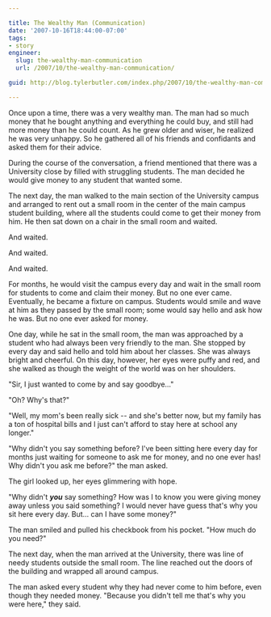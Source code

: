 ```yaml
---

title: The Wealthy Man (Communication)
date: '2007-10-16T18:44:00-07:00'
tags:
- story
engineer:
  slug: the-wealthy-man-communication
  url: /2007/10/the-wealthy-man-communication/

guid: http://blog.tylerbutler.com/index.php/2007/10/the-wealthy-man-communication/

---
```


Once upon a time, there was a very wealthy man. The man had so much money that
he bought anything and everything he could buy, and still had more money than
he could count. As he grew older and wiser, he realized he was very unhappy.
So he gathered all of his friends and confidants and asked them for their
advice.

During the course of the conversation, a friend mentioned that there was a
University close by filled with struggling students. The man decided he would
give money to any student that wanted some.

The next day, the man walked to the main section of the University campus and
arranged to rent out a small room in the center of the main campus student
building, where all the students could come to get their money from him. He
then sat down on a chair in the small room and waited.

And waited.

And waited.

And waited.

For months, he would visit the campus every day and wait in the small room for
students to come and claim their money. But no one ever came. Eventually, he
became a fixture on campus. Students would smile and wave at him as they
passed by the small room; some would say hello and ask how he was. But no one
ever asked for money.

One day, while he sat in the small room, the man was approached by a student
who had always been very friendly to the man. She stopped by every day and
said hello and told him about her classes. She was always bright and cheerful.
On this day, however, her eyes were puffy and red, and she walked as though
the weight of the world was on her shoulders.

"Sir, I just wanted to come by and say goodbye…"

"Oh? Why's that?"

"Well, my mom's been really sick -- and she's better now, but my family has a
ton of hospital bills and I just can't afford to stay here at school any
longer."

"Why didn't you say something before? I've been sitting here every day for
months just waiting for someone to ask me for money, and no one ever has! Why
didn't you ask me before?" the man asked.

The girl looked up, her eyes glimmering with hope.

"Why didn't **_you_** say something? How was I to know you were giving money
away unless you said something? I would never have guess that's why you sit
here every day. But… can I have some money?"

The man smiled and pulled his checkbook from his pocket. "How much do you
need?"

The next day, when the man arrived at the University, there was line of needy
students outside the small room. The line reached out the doors of the
building and wrapped all around campus.

The man asked every student why they had never come to him before, even though
they needed money. "Because you didn't tell me that's why you were here," they
said.

